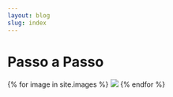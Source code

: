 ```yaml
---
layout: blog
slug: index
---
```

<!--start: Container -->
<div class="container">
	<!-- Blog Posts -->
	<div class="row">
		<h1>Passo a Passo</h1>
		{% for image in site.images %}
			<img src="{{ file.url }}" />
		{% endfor %}
	</div>
	<!-- /Blog Posts -->
</div>
<!--end: Container-->